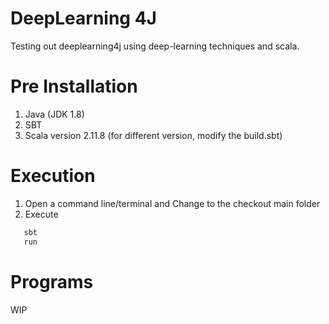 # DeepLearning 4J
Testing out deeplearning4j using deep-learning techniques and scala.

Pre Installation
=======
1. Java (JDK 1.8)
2. SBT
3. Scala version 2.11.8 (for different version, modify the build.sbt)

Execution
=======
1. Open a command line/terminal and Change to the checkout main folder
2. Execute
```bash
   sbt
   run
```

Programs
=======
WIP
